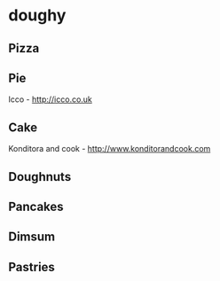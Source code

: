 # doughy

## Pizza

## Pie
  Icco - http://icco.co.uk
  
## Cake
  Konditora and cook - http://www.konditorandcook.com

## Doughnuts

## Pancakes 

## Dimsum 

## Pastries 
